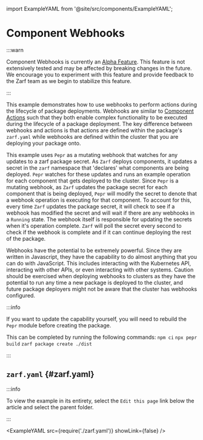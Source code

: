 import ExampleYAML from '@site/src/components/ExampleYAML';

# Component Webhooks

:::warn

Component Webhooks is currently an [Alpha Feature](../../docs/9-roadmap.md#alpha). This feature is not extensively tested and may be affected by breaking changes in the future. We encourage you to experiment with this feature and provide feedback to the Zarf team as we begin to stabilize this feature.

:::

This example demonstrates how to use webhooks to perform actions during the lifecycle of package deployments. Webhooks are similar to [Component Actions](../../docs/3-create-a-zarf-package/7-component-actions.md) such that they both enable complex functionality to be executed during the lifecycle of a package deployment. The key difference between webhooks and actions is that actions are defined within the package's `zarf.yaml` while webhooks are defined within the cluster that you are deploying your package onto.

This example uses `Pepr` as a mutating webhook that watches for any updates to a zarf package secret. As `Zarf` deploys components, it updates a secret in the `zarf` namespace that 'declares' what components are being deployed. `Pepr` watches for these updates and runs an example operation for each component that gets deployed to the cluster. Since `Pepr` is a mutating webhook, as `Zarf` updates the package secret for each component that is being deployed, `Pepr` will modify the secret to denote that a webhook operation is executing for that component. To account for this, every time `Zarf` updates the package secret, it will check to see if a webhook has modified the secret and will wait if there are any webhooks in a `Running` state. The webhook itself is responsible for updating the secrets when it's operation complete. `Zarf` will poll the secret every second to check if the webhook is complete and if it can continue deploying the rest of the package.

Webhooks have the potential to be extremely powerful. Since they are written in Javascript, they have the capability to do almost anything that you can do with JavaScript. This includes interacting with the Kubernetes API, interacting with other APIs, or even interacting with other systems. Caution should be exercised when deploying webhooks to clusters as they have the potential to run any time a new package is deployed to the cluster, and future package deployers might not be aware that the cluster has webhooks configured.

:::info

If you want to update the capability yourself, you will need to rebuild the `Pepr` module before creating the package.

This can be completed by running the following commands:
`npm ci`
`npx pepr build`
`zarf package create ./dist`

:::

## `zarf.yaml` {#zarf.yaml}

:::info

To view the example in its entirety, select the `Edit this page` link below the article and select the parent folder.

:::

<ExampleYAML src={require('./zarf.yaml')} showLink={false} />
